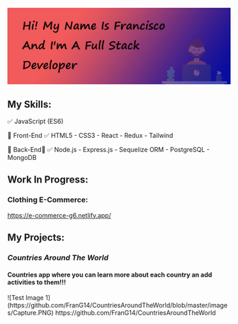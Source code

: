 ![Test Image 1](https://github.com/FranG14/FranG14/blob/main/Images/Banner.jpg)

## My Skills:  
✅ JavaScript (ES6)

🔶 Front-End ✅ HTML5 - CSS3 - React - Redux - Tailwind

🔶 Back-End🔩 ✅ Node.js - Express.js - Sequelize ORM - PostgreSQL - MongoDB

## Work In Progress:
### Clothing E-Commerce:

https://e-commerce-g6.netlify.app/

## My Projects:
### *Countries Around The World*

<h4>Countries app where you can learn more about each country an add activities to them!!!</h4>
![Test Image 1](https://github.com/FranG14/CountriesAroundTheWorld/blob/master/images/Capture.PNG)
https://github.com/FranG14/CountriesAroundTheWorld



<!--
**FranG14/FranG14** is a ✨ _special_ ✨ repository because its `README.md` (this file) appears on your GitHub profile.

Here are some ideas to get you started:

- 🔭 I’m currently working on ...
- 🌱 I’m currently learning ...
- 👯 I’m looking to collaborate on ...
- 🤔 I’m looking for help with ...
- 💬 Ask me about ...
- 📫 How to reach me: ...
- 😄 Pronouns: ...
- ⚡ Fun fact: ...
-->
